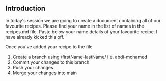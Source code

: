 ## Introduction 

In today's session we are going to create a document containing all of our favourite recipes. Please find your name in the list of names in the recipes.md file. Paste below your name details of your favourite recipe. I have already kicked this off. 

Once you've added your recipe to the file 
1. Create a branch using /firstName-lastName/ i.e. abdi-mohamed
2. Commit your changes to this branch
3. Push your changes
4. Merge your changes into main
